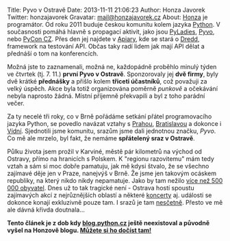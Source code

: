Title: Pyvo v Ostravě
Date: 2013-11-11 21:06:23
Author: Honza Javorek
Twitter: honzajavorek
Gravatar: mail@honzajavorek.cz
About: [Honza](http://honzajavorek.cz) je programátor. Od roku 2011 buduje českou komunitu kolem jazyka [Python](http://python.cz/). V současnosti pomáhá hlavně s propagací aktivit, jako jsou [PyLadies](http://pyladies.cz/), [Pyvo](http://pyvo.cz/), nebo [PyCon CZ](https://cz.pycon.org/). Přes den jej najdete v [Apiary](https://apiary.io/), kde se stará o [Dredd](https://github.com/apiaryio/dredd), framework na testování API. Občas taky radí lidem jak mají API dělat a přednáší o tom na konferencích.

Možná jste to zaznamenali, možná ne, každopádně proběhlo minulý týden ve čtvrtek (tj. 7. 11.) **první Pyvo v Ostravě**. Sponzorovaly jej **dvě firmy**, byly dvě krátké **přednášky** a přišlo kolem **třiceti účastníků**, což považuji za velký úspěch. Akce byla totiž organizována poměrně *punkově* a očekávání nebyla naprosto žádná. Místní příjemně překvapili a byl z toho parádní večer.

Za ty necelé tři roky, co v Brně pořádáme setkání přátel programovacího jazyka Python, se povedlo navázat vztahy s [Prahou](http://lanyrd.com/series/praha-pyvo/), [Bratislavou](http://rubyslava.sk/) a dokonce i [Vídní](http://vienna-rb.at/). Sjednotili jsme komunitu, srazům jsme dali jednotnou značku, *Pyvo*. Co mě ale mrzelo, byl fakt, že nemáme **spřátelený sraz v Ostravě**.

Půlku života jsem prožil v Karviné, městě pár kilometrů na východ od Ostravy, přímo na hranicích s Polskem. K "regionu razovitemu" mám tedy vztah a sám si moc dobře pamatuju, jak mě kdysi štvalo, že se všechno zajímavé děje jen v Praze, nanejvýš v Brně. Že jsme jen takovým ocáskem republiky, na který nikdo nikdy nepamatuje. Jako by tam nežilo [více než 500 000 obyvatel](https://cs.wikipedia.org/wiki/Ostrava#cite_note-pocet_obyvatel-1). Dnes už to tak tragické není - Ostrava hostí spoustu zajímavých akcí z nejrůznějších oblastí a některé [koncerty](http://solocolours.cz/) aj. události se dokonce konají exkluzivně pouze tam. I srazů je tam [nesčetně](http://ovacom.cz/). Přesto ve mě ale dávná křivda doutnala...

**Tento článek je z dob kdy [blog.python.cz](http://blog.python.cz) ještě neexistoval a původně vyšel na Honzově blogu. [Můžete si ho dočíst tam!](http://honzajavorek.cz/blog/pyvo-v-ostrave.html)**
